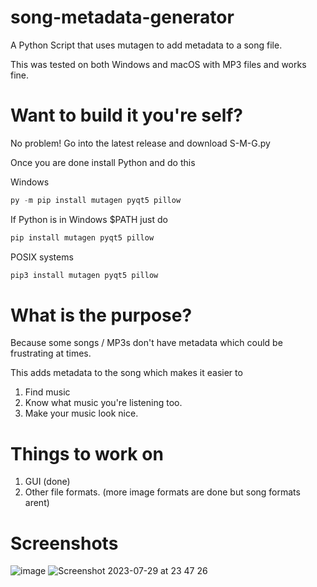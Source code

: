 # song-metadata-generator
A Python Script that uses mutagen to add metadata to a song file.

This was tested on both Windows and macOS with MP3 files and works fine.
# Want to build it you're self?
No problem! Go into the latest release and download S-M-G.py

Once you are done install Python and do this

Windows
```python
py -m pip install mutagen pyqt5 pillow
```
If Python is in Windows $PATH just do
```python
pip install mutagen pyqt5 pillow
```
POSIX systems
```python
pip3 install mutagen pyqt5 pillow
```
# What is the purpose?
Because some songs / MP3s don't have metadata which could be frustrating at times.

This adds metadata to the song which makes it easier to 
1. Find music
2. Know what music you're listening too.
3. Make your music look nice.
# Things to work on
1. GUI (done)
2. Other file formats. (more image formats are done but song formats arent)
# Screenshots 
![image](https://github.com/n1d3v/song-metadata-gen/assets/135556230/1e0f0e9f-a426-416e-b0a0-a0c42cce8d6e) 
![Screenshot 2023-07-29 at 23 47 26](https://github.com/n1d3v/song-metadata-gen/assets/135556230/71836e92-8cf1-4e4a-9730-27e10bd8a0be)
